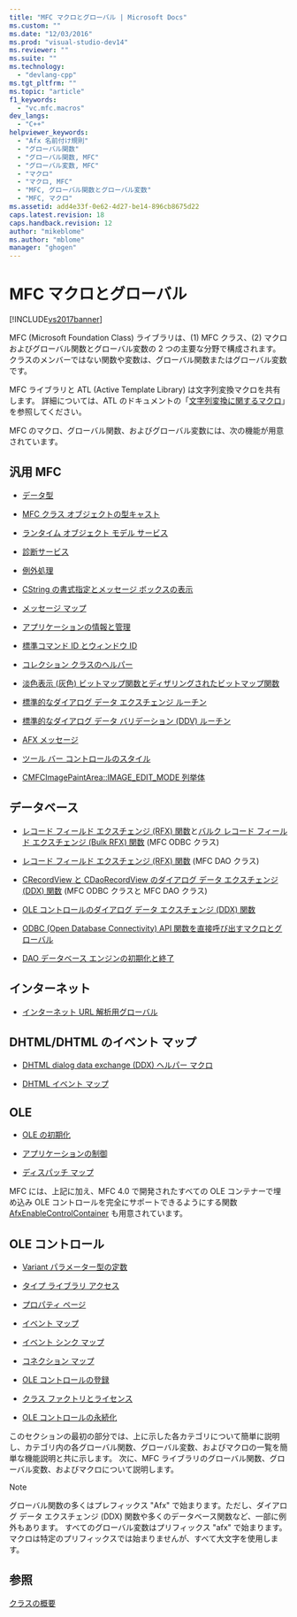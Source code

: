```yaml
---
title: "MFC マクロとグローバル | Microsoft Docs"
ms.custom: ""
ms.date: "12/03/2016"
ms.prod: "visual-studio-dev14"
ms.reviewer: ""
ms.suite: ""
ms.technology: 
  - "devlang-cpp"
ms.tgt_pltfrm: ""
ms.topic: "article"
f1_keywords: 
  - "vc.mfc.macros"
dev_langs: 
  - "C++"
helpviewer_keywords: 
  - "Afx 名前付け規則"
  - "グローバル関数"
  - "グローバル関数, MFC"
  - "グローバル変数, MFC"
  - "マクロ"
  - "マクロ, MFC"
  - "MFC, グローバル関数とグローバル変数"
  - "MFC, マクロ"
ms.assetid: add4e33f-0e62-4d27-be14-896cb8675d22
caps.latest.revision: 18
caps.handback.revision: 12
author: "mikeblome"
ms.author: "mblome"
manager: "ghogen"
---
```

# MFC マクロとグローバル
[!INCLUDE[vs2017banner](../../assembler/inline/includes/vs2017banner.md)]

MFC \(Microsoft Foundation Class\) ライブラリは、\(1\) MFC クラス、\(2\) マクロおよびグローバル関数とグローバル変数の 2 つの主要な分野で構成されます。  クラスのメンバーではない関数や変数は、グローバル関数またはグローバル変数です。  
  
 MFC ライブラリと ATL \(Active Template Library\) は文字列変換マクロを共有します。  詳細については、ATL のドキュメントの「[文字列変換に関するマクロ](../../atl/reference/string-conversion-macros.md)」を参照してください。  
  
 MFC のマクロ、グローバル関数、およびグローバル変数には、次の機能が用意されています。  
  
## 汎用 MFC  
  
-   [データ型](../Topic/Data%20Types%20\(MFC\).md)  
  
-   [MFC クラス オブジェクトの型キャスト](../../mfc/reference/type-casting-of-mfc-class-objects.md)  
  
-   [ランタイム オブジェクト モデル サービス](../../mfc/reference/run-time-object-model-services.md)  
  
-   [診断サービス](../Topic/Diagnostic%20Services.md)  
  
-   [例外処理](../../mfc/reference/exception-processing.md)  
  
-   [CString の書式指定とメッセージ ボックスの表示](../../mfc/reference/cstring-formatting-and-message-box-display.md)  
  
-   [メッセージ マップ](../../mfc/reference/message-map-macros-mfc.md)  
  
-   [アプリケーションの情報と管理](../Topic/Application%20Information%20and%20Management.md)  
  
-   [標準コマンド ID とウィンドウ ID](../../mfc/reference/standard-command-and-window-ids.md)  
  
-   [コレクション クラスのヘルパー](../../mfc/reference/collection-class-helpers.md)  
  
-   [淡色表示 \(灰色\) ビットマップ関数とディザリングされたビットマップ関数](../../mfc/reference/gray-and-dithered-bitmap-functions.md)  
  
-   [標準的なダイアログ データ エクスチェンジ ルーチン](../Topic/Standard%20Dialog%20Data%20Exchange%20Routines.md)  
  
-   [標準的なダイアログ データ バリデーション \(DDV\) ルーチン](../../mfc/reference/standard-dialog-data-validation-routines.md)  
  
-   [AFX メッセージ](../../mfc/reference/afx-messages.md)  
  
-   [ツール バー コントロールのスタイル](../Topic/ToolBar%20Control%20Styles.md)  
  
-   [CMFCImagePaintArea::IMAGE\_EDIT\_MODE 列挙体](../Topic/CMFCImagePaintArea::IMAGE_EDIT_MODE%20Enumeration.md)  
  
## データベース  
  
-   [レコード フィールド エクスチェンジ \(RFX\) 関数](../../mfc/reference/record-field-exchange-functions.md)と[バルク レコード フィールド エクスチェンジ \(Bulk RFX\) 関数](../../mfc/reference/record-field-exchange-functions.md) \(MFC ODBC クラス\)  
  
-   [レコード フィールド エクスチェンジ \(RFX\) 関数](../../mfc/reference/record-field-exchange-functions.md) \(MFC DAO クラス\)  
  
-   [CRecordView と CDaoRecordView のダイアログ データ エクスチェンジ \(DDX\) 関数](../../mfc/reference/dialog-data-exchange-functions-for-crecordview-and-cdaorecordview.md) \(MFC ODBC クラスと MFC DAO クラス\)  
  
-   [OLE コントロールのダイアログ データ エクスチェンジ \(DDX\) 関数](../../mfc/reference/dialog-data-exchange-functions-for-ole-controls.md)  
  
-   [ODBC \(Open Database Connectivity\) API 関数を直接呼び出すマクロとグローバル](../../mfc/reference/database-macros-and-globals.md)  
  
-   [DAO データベース エンジンの初期化と終了](../../mfc/reference/dao-database-engine-initialization-and-termination.md)  
  
## インターネット  
  
-   [インターネット URL 解析用グローバル](../Topic/Internet%20URL%20Parsing%20Globals.md)  
  
## DHTML\/DHTML のイベント マップ  
  
-   [DHTML dialog data exchange \(DDX\) ヘルパー マクロ](../../mfc/reference/ddx-dhtml-helper-macros.md)  
  
-   [DHTML イベント マップ](../../mfc/reference/dhtml-event-maps.md)  
  
## OLE  
  
-   [OLE の初期化](../../mfc/reference/ole-initialization.md)  
  
-   [アプリケーションの制御](../../mfc/reference/application-control.md)  
  
-   [ディスパッチ マップ](../../mfc/reference/dispatch-maps.md)  
  
 MFC には、上記に加え、MFC 4.0 で開発されたすべての OLE コンテナーで埋め込み OLE コントロールを完全にサポートできるようにする関数 [AfxEnableControlContainer](../Topic/AfxEnableControlContainer.md) も用意されています。  
  
## OLE コントロール  
  
-   [Variant パラメーター型の定数](../Topic/Variant%20Parameter%20Type%20Constants.md)  
  
-   [タイプ ライブラリ アクセス](../../mfc/reference/type-library-access.md)  
  
-   [プロパティ ページ](../../mfc/reference/property-pages-mfc.md)  
  
-   [イベント マップ](../../mfc/reference/event-maps.md)  
  
-   [イベント シンク マップ](../../mfc/reference/event-sink-maps.md)  
  
-   [コネクション マップ](../../mfc/reference/connection-maps.md)  
  
-   [OLE コントロールの登録](../Topic/Registering%20OLE%20Controls.md)  
  
-   [クラス ファクトリとライセンス](../../mfc/reference/class-factories-and-licensing.md)  
  
-   [OLE コントロールの永続化](../../mfc/reference/persistence-of-ole-controls.md)  
  
 このセクションの最初の部分では、上に示した各カテゴリについて簡単に説明し、カテゴリ内の各グローバル関数、グローバル変数、およびマクロの一覧を簡単な機能説明と共に示します。  次に、MFC ライブラリのグローバル関数、グローバル変数、およびマクロについて説明します。  
  
> [!NOTE]
>  グローバル関数の多くはプレフィックス "Afx" で始まります。ただし、ダイアログ データ エクスチェンジ \(DDX\) 関数や多くのデータベース関数など、一部に例外もあります。  すべてのグローバル変数はプリフィックス "afx" で始まります。  マクロは特定のプリフィックスでは始まりませんが、すべて大文字を使用します。  
  
## 参照  
 [クラスの概要](../../mfc/class-library-overview.md)